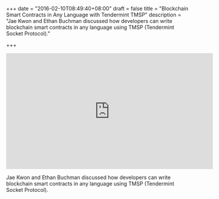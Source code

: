 +++
date = "2016-02-10T08:49:40+08:00"
draft = false
title = "Blockchain Smart Contracts in Any Language with Tendermint TMSP"
description = "Jae Kwon and Ethan Buchman discussed how developers can write blockchain smart contracts in any language using TMSP (Tendermint Socket Protocol)."

+++

<iframe class="youtube" width="560" height="315" src="https://www.youtube.com/embed/9krAQzN6tbc" frameborder="0" allowfullscreen></iframe>

<p>Jae Kwon and Ethan Buchman discussed how developers can write blockchain smart contracts in any language using TMSP (Tendermint Socket Protocol).</p>
